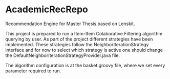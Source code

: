 # AcademicRecRepo
Recommendation Engine for Master Thesis based on Lenskit.

This project is prepared to run a Item-Item Colaborative Filtering algorithm querying
by user. As part of the project different strategies have been implemented. These strategies follow the NeighborIterationStrategy interface and for now to select which strategy is active one should change the DefaultNeighborIterationStrategyProvider.java file.  

The algorithm configuration is at the basket.groovy file, where we set every parameter
required to run.
